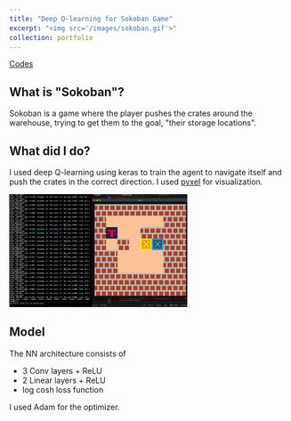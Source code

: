 ```yaml
---
title: "Deep Q-learning for Sokoban Game"
excerpt: "<img src='/images/sokoban.gif'>"
collection: portfolio
---
```


[Codes](https://github.com/akarimoon/dqn-for-sokoban)

## What is "Sokoban"?
Sokoban is a game where the player pushes the crates around the warehouse, trying to get them to the goal, "their storage locations".

## What did I do?
I used deep Q-learning using keras to train the agent to navigate itself and push the crates in the correct direction. I used [pyxel](https://github.com/kitao/pyxel) for visualization.

<img src='/images/sokoban.gif'>

## Model
The NN architecture consists of
* 3 Conv layers + ReLU
* 2 Linear layers + ReLU
* log cosh loss function

I used Adam for the optimizer.

